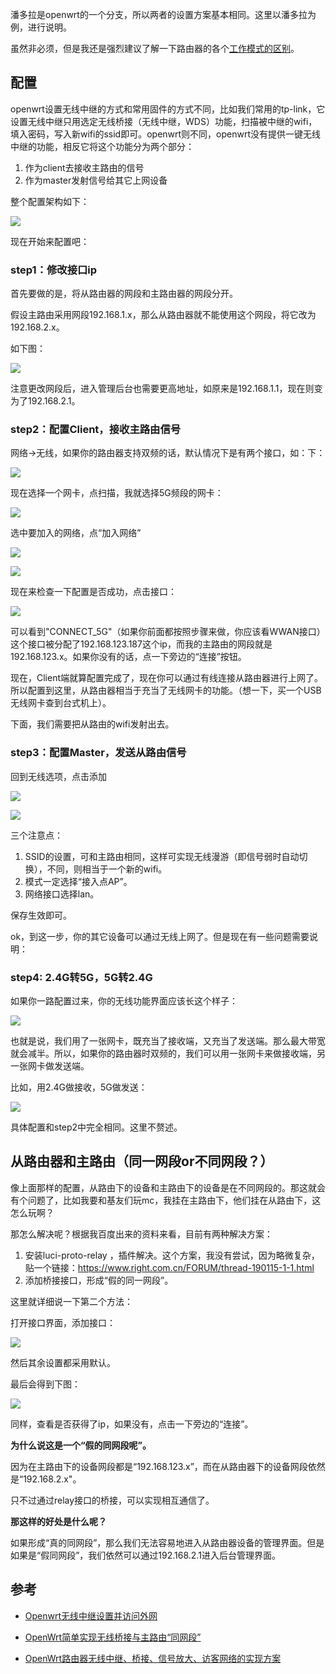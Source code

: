 

潘多拉是openwrt的一个分支，所以两者的设置方案基本相同。这里以潘多拉为例，进行说明。

虽然非必须，但是我还是强烈建议了解一下路由器的各个[工作模式的区别](https://ravenxrz.github.io/archives/b8925de5.html)。

## 配置

openwrt设置无线中继的方式和常用固件的方式不同，比如我们常用的tp-link，它设置无线中继只用选定无线桥接（无线中继，WDS）功能，扫描被中继的wifi，填入密码，写入新wifi的ssid即可。openwrt则不同，openwrt没有提供一键无线中继的功能，相反它将这个功能分为两个部分：

1. 作为client去接收主路由的信号
2. 作为master发射信号给其它上网设备

整个配置架构如下：

![](https://ravenxrz-blog.oss-cn-chengdu.aliyuncs.com/img/github_img/image-20200502105953768.png)

<!--more-->

现在开始来配置吧：

### step1：修改接口ip

首先要做的是，将从路由器的网段和主路由器的网段分开。

假设主路由采用网段192.168.1.x，那么从路由器就不能使用这个网段，将它改为192.168.2.x。

如下图：

![](https://ravenxrz-blog.oss-cn-chengdu.aliyuncs.com/img/github_img/image-20200502110942144.png)

注意更改网段后，进入管理后台也需要更高地址，如原来是192.168.1.1，现在则变为了192.168.2.1。

### step2：配置Client，接收主路由信号

网络->无线，如果你的路由器支持双频的话，默认情况下是有两个接口，如：下：

![](https://ravenxrz-blog.oss-cn-chengdu.aliyuncs.com/img/github_img/image-20200502111303939.png)

现在选择一个网卡，点扫描，我就选择5G频段的网卡：

![](https://ravenxrz-blog.oss-cn-chengdu.aliyuncs.com/img/github_img/image-20200502111352587.png)

选中要加入的网络，点“加入网络”

![](https://ravenxrz-blog.oss-cn-chengdu.aliyuncs.com/img/github_img/image-20200502111512207.png)

![](https://ravenxrz-blog.oss-cn-chengdu.aliyuncs.com/img/github_img/image-20200502115024472.png)

现在来检查一下配置是否成功，点击接口：

![](https://ravenxrz-blog.oss-cn-chengdu.aliyuncs.com/img/github_img/image-20200502112017941.png)

可以看到"CONNECT_5G"（如果你前面都按照步骤来做，你应该看WWAN接口）这个接口被分配了192.168.123.187这个ip，而我的主路由的网段就是192.168.123.x。如果你没有的话，点一下旁边的“连接”按钮。

现在，Client端就算配置完成了，现在你可以通过有线连接从路由器进行上网了。所以配置到这里，从路由器相当于充当了无线网卡的功能。（想一下，买一个USB无线网卡查到台式机上）。

下面，我们需要把从路由的wifi发射出去。

### step3：配置Master，发送从路由信号

回到无线选项，点击添加

![](https://ravenxrz-blog.oss-cn-chengdu.aliyuncs.com/img/github_img/image-20200502112402242.png)

![](https://ravenxrz-blog.oss-cn-chengdu.aliyuncs.com/img/github_img/image-20200502112856370.png)

三个注意点：

1. SSID的设置，可和主路由相同，这样可实现无线漫游（即信号弱时自动切换），不同，则相当于一个新的wifi。
2. 模式一定选择“接入点AP”。
3. 网络接口选择lan。

保存生效即可。

ok，到这一步，你的其它设备可以通过无线上网了。但是现在有一些问题需要说明：

### step4: 2.4G转5G，5G转2.4G

如果你一路配置过来，你的无线功能界面应该长这个样子：

![](https://ravenxrz-blog.oss-cn-chengdu.aliyuncs.com/img/github_img/image-20200502112740680.png)

也就是说，我们用了一张网卡，既充当了接收端，又充当了发送端。那么最大带宽就会减半。所以，如果你的路由器时双频的，我们可以用一张网卡来做接收端，另一张网卡做发送端。

比如，用2.4G做接收，5G做发送：

![](https://ravenxrz-blog.oss-cn-chengdu.aliyuncs.com/img/github_img/image-20200502113029714.png)

具体配置和step2中完全相同。这里不赘述。

## 从路由器和主路由（同一网段or不同网段？）

像上面那样的配置，从路由下的设备和主路由下的设备是在不同网段的。那这就会有个问题了，比如我要和基友们玩mc，我挂在主路由下，他们挂在从路由下，这怎么玩啊？

那怎么解决呢？根据我百度出来的资料来看，目前有两种解决方案：

1. 安装luci-proto-relay ，插件解决。这个方案，我没有尝试，因为略微复杂，贴一个链接：https://www.right.com.cn/FORUM/thread-190115-1-1.html
2. 添加桥接接口，形成“假的同一网段”。

这里就详细说一下第二个方法：

打开接口界面，添加接口：

![](https://ravenxrz-blog.oss-cn-chengdu.aliyuncs.com/img/github_img/image-20200502113749281.png)

然后其余设置都采用默认。

最后会得到下图：

![](https://ravenxrz-blog.oss-cn-chengdu.aliyuncs.com/img/github_img/image-20200502115224199.png)

同样，查看是否获得了ip，如果没有，点击一下旁边的“连接”。

**为什么说这是一个“假的同网段呢”。**

因为在主路由下的设备网段都是“192.168.123.x”，而在从路由器下的设备网段依然是“192.168.2.x"。

只不过通过relay接口的桥接，可以实现相互通信了。

**那这样的好处是什么呢？**

如果形成“真的同网段”，那么我们无法容易地进入从路由器设备的管理界面。但是如果是“假同网段”，我们依然可以通过192.168.2.1进入后台管理界面。

## 参考

- [Openwrt无线中继设置并访问外网](https://www.cnblogs.com/wsine/p/5238465.html)
- [OpenWrt简单实现无线桥接与主路由“同网段”](https://www.right.com.cn/forum/thread-4009564-1-1.html)

- [OpenWrt路由器无线中继、桥接、信号放大、访客网络的实现方案](https://blog.csdn.net/lvshaorong/article/details/53230545)